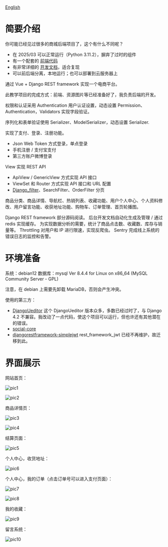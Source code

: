 [English](./readme_English.md)

# 简要介绍

你可能已经见过很多的商城后端项目了，这个有什么不同呢？
- 在 2025/03 可以正常运行（Python 3.11.2），摒弃了过时的组件
- 有一个配套的 [前端代码](https://github.com/dropsong/tiny-shop-front)
- 有非常详细的 [开发文档](https://dropsong.github.io/posts/db829e9d.html)，适合复现
- 可以前后端分离，本地运行；也可以部署到云服务器上

通过 Vue + Django REST framework 实现一个电商平台。

此教学项目的完成方式：前端、资源图片等已经准备好了，我负责后端的开发。

权限和认证采用 Authentication 用户认证设置，动态设置 Permission、Authentication，Validators 实现字段验证。

序列化和表单验证使用 Serializer、ModelSerializer，动态设置 Serializer.

实现了支付、登录、注册功能。
- Json Web Token 方式登录，单点登录
- 手机注册 / 支付宝支付
- 第三方账户微博登录

View 实现 REST API
- ApiView / GenericView 方式实现 API 接口
- ViewSet 和 Router 方式实现 API 接口和 URL 配置
- [Django_filter](https://django-filter.readthedocs.io/en/stable/)、SearchFilter、OrderFilter 分页

商品分类、商品详情、导航栏、热销列表、收藏功能、用户个人中心、个人资料修改、用户留言功能、收获地址功能、购物车、订单管理、首页轮播图。

Django REST framework 部分源码阅读。
后台开发文档自动化生成及管理 / 通过 redis 实现缓存。
为实现数据分析的需要，统计了商品点击数、收藏数、库存与销量等。
Throttling 对用户和 IP 进行限速，实现反爬虫。
Sentry 完成线上系统的错误日志的监控和告警。

# 环境准备

系统：debian12
数据库：mysql  Ver 8.4.4 for Linux on x86_64 (MySQL Community Server - GPL)

注意，在 debian 上需要先卸载 MariaDB，否则会产生冲突。

使用的第三方： 
- [DjangoUeditor](https://github.com/zhangfisher/DjangoUeditor)
  这个 DjangoUeditor 版本众多，多数已经过时了，与 Django 4.2 不兼容。我改动了一点代码，使这个项目可以运行，但也许还有其他潜在的错误。
- [social-core](https://github.com/python-social-auth/social-core)
- [djangorestframework-simplejwt](https://github.com/jazzband/djangorestframework-simplejwt)
  rest_framework_jwt 已经不再维护，故迁移到此。

# 界面展示

网站首页：

![pic1](./readme_pic/1.png)

![pic2](./readme_pic/2.png)

商品详情页：

![pic3](./readme_pic/3.png)

![pic4](./readme_pic/4.png)

结算页面：

![pic5](./readme_pic/5.png)

个人中心，收货地址：

![pic6](./readme_pic/6.png)

个人中心，我的订单（点击订单号可以进入支付页面）：

![pic7](./readme_pic/7.png)

![pic8](./readme_pic/8.png)

我的收藏：

![pic9](./readme_pic/9.png)

留言系统：

![pic10](./readme_pic/10.png)
